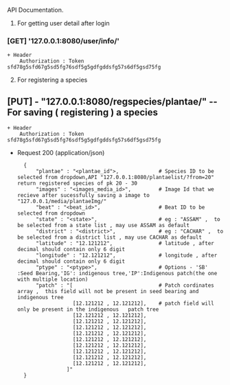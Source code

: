 API Documentation.

1) For getting user detail after login

### [GET]  '127.0.0.1:8080/user/info/'

    + Header
        Authorization : Token sfd78g5sfd67g5sd5fg76sdf5g5gdfgddsfg57s6df5gsd75fg

2) For registering a species

## [PUT] - "127.0.0.1:8080/regspecies/plantae/"  -- For saving ( registering ) a species

    + Header
        Authorization : Token sfd78g5sfd67g5sd5fg76sdf5g5gdfgddsfg57s6df5gsd75fg

+ Request  200 (application/json)

        {
            "plantae" : "<plantae_id">,             # Species ID to be selected from dropdown,API "127.0.0.1:8080/plantaelist/?from=20" return registered species of pk 20 - 30
            "images" : "<images_media_id>",         # Image Id that we recieve after sucessfully saving a image to "127.0.0.1/media/plantaeImg/"
            "beat" : "<beat_id>",                   # Beat ID to be selected from dropdown 
            "state" : "<state>",                    # eg : "ASSAM" ,  to be selected from a state list , may use ASSAM as default 
            "district" : "<district>",              # eg : "CACHAR" ,  to be selected from a district list , may use CACHAR as default
            "latitude" : "12.121212",               # latitude , after decimal should contain only 6 digit
            "longitude" : "12.121212",              # longitude , after decimal should contain only 6 digit
            "ptype" : "<ptype>",                    # Options - 'SB' :Seed Bearing,'IG': indigenous tree,'IP':Indigenous patch(the one with multiple location)
            "patch" : "[                            # Patch cordinates array ,  this field will not be present in seed bearing and indigenous tree
                        [12.121212 , 12.121212],    # patch field will only be present in the indigenous   patch tree
                        [12.121212 , 12.121212],  
                        [12.121212 , 12.121212],  
                        [12.121212 , 12.121212],  
                        [12.121212 , 12.121212],  
                        [12.121212 , 12.121212],  
                        [12.121212 , 12.121212],  
                        [12.121212 , 12.121212],  
                        [12.121212 , 12.121212],  
                        [12.121212 , 12.121212],
                      ]"                       
        }